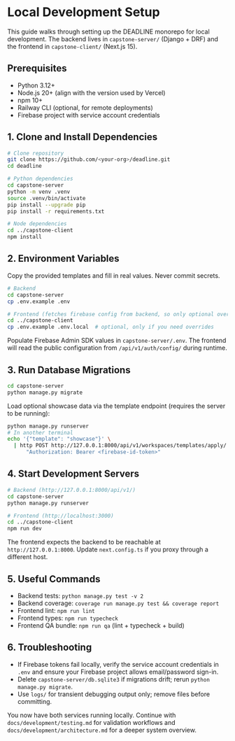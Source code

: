# Local Development Setup

This guide walks through setting up the DEADLINE monorepo for local development. The backend lives in `capstone-server/` (Django + DRF) and the frontend in `capstone-client/` (Next.js 15).

## Prerequisites

- Python 3.12+
- Node.js 20+ (align with the version used by Vercel)
- npm 10+
- Railway CLI (optional, for remote deployments)
- Firebase project with service account credentials

## 1. Clone and Install Dependencies

```bash
# Clone repository
git clone https://github.com/<your-org>/deadline.git
cd deadline

# Python dependencies
cd capstone-server
python -m venv .venv
source .venv/bin/activate
pip install --upgrade pip
pip install -r requirements.txt

# Node dependencies
cd ../capstone-client
npm install
```

## 2. Environment Variables

Copy the provided templates and fill in real values. Never commit secrets.

```bash
# Backend
cd capstone-server
cp .env.example .env

# Frontend (fetches firebase config from backend, so only optional overrides)
cd ../capstone-client
cp .env.example .env.local  # optional, only if you need overrides
```

Populate Firebase Admin SDK values in `capstone-server/.env`. The frontend will read the public configuration from `/api/v1/auth/config/` during runtime.

## 3. Run Database Migrations

```bash
cd capstone-server
python manage.py migrate
```

Load optional showcase data via the template endpoint (requires the server to be running):

```bash
python manage.py runserver
# In another terminal
echo '{"template": "showcase"}' \
  | http POST http://127.0.0.1:8000/api/v1/workspaces/templates/apply/ \
      "Authorization: Bearer <firebase-id-token>"
```

## 4. Start Development Servers

```bash
# Backend (http://127.0.0.1:8000/api/v1/)
cd capstone-server
python manage.py runserver

# Frontend (http://localhost:3000)
cd ../capstone-client
npm run dev
```

The frontend expects the backend to be reachable at `http://127.0.0.1:8000`. Update `next.config.ts` if you proxy through a different host.

## 5. Useful Commands

- Backend tests: `python manage.py test -v 2`
- Backend coverage: `coverage run manage.py test && coverage report`
- Frontend lint: `npm run lint`
- Frontend types: `npm run typecheck`
- Frontend QA bundle: `npm run qa` (lint + typecheck + build)

## 6. Troubleshooting

- If Firebase tokens fail locally, verify the service account credentials in `.env` and ensure your Firebase project allows email/password sign-in.
- Delete `capstone-server/db.sqlite3` if migrations drift; rerun `python manage.py migrate`.
- Use `logs/` for transient debugging output only; remove files before committing.

You now have both services running locally. Continue with `docs/development/testing.md` for validation workflows and `docs/development/architecture.md` for a deeper system overview.
